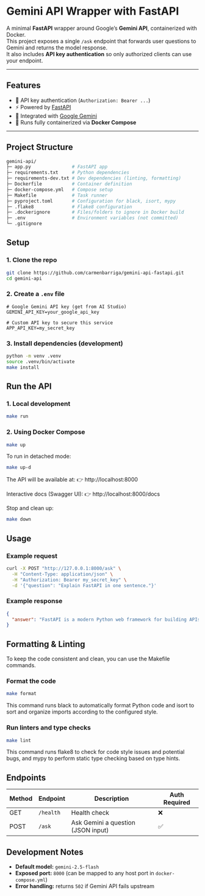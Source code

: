 # Gemini API Wrapper with FastAPI

A minimal **FastAPI** wrapper around Google’s **Gemini API**, containerized with Docker.  
This project exposes a single `/ask` endpoint that forwards user questions to Gemini and returns the model response.  
It also includes **API key authentication** so only authorized clients can use your endpoint.

---

## Features

- 🔑 API key authentication (`Authorization: Bearer ...`)
- ⚡ Powered by [FastAPI](https://fastapi.tiangolo.com/)
- 🤖 Integrated with [Google Gemini](https://aistudio.google.com/)
- 🐳 Runs fully containerized via **Docker Compose**

---

## Project Structure

```bash
gemini-api/
├─ app.py               # FastAPI app
├─ requirements.txt     # Python dependencies
├─ requirements-dev.txt # Dev dependencies (linting, formatting)
├─ Dockerfile           # Container definition
├─ docker-compose.yml   # Compose setup
├─ Makefile             # Task runner
├─ pyproject.toml       # Configuration for black, isort, mypy
├─ .flake8              # Flake8 configuration
├─ .dockerignore        # Files/folders to ignore in Docker build
├─ .env                 # Environment variables (not committed)
└─ .gitignore
```

## Setup

### 1. Clone the repo

```bash
git clone https://github.com/carmenbarriga/gemini-api-fastapi.git
cd gemini-api
```

### 2. Create a `.env` file

```env
# Google Gemini API key (get from AI Studio)
GEMINI_API_KEY=your_google_api_key

# Custom API key to secure this service
APP_API_KEY=my_secret_key
```

### 3. Install dependencies (development)

```bash
python -m venv .venv
source .venv/bin/activate
make install
```

## Run the API

### 1. Local development

```bash
make run
```

### 2. Using Docker Compose

```bash
make up
```

To run in detached mode:

```bash
make up-d
```

The API will be available at:
👉 http://localhost:8000

Interactive docs (Swagger UI):
👉 http://localhost:8000/docs

Stop and clean up:

```bash
make down
```

## Usage

### Example request

```bash
curl -X POST "http://127.0.0.1:8000/ask" \
  -H "Content-Type: application/json" \
  -H "Authorization: Bearer my_secret_key" \
  -d '{"question": "Explain FastAPI in one sentence."}'
```

### Example response

```json
{
  "answer": "FastAPI is a modern Python web framework for building APIs quickly and efficiently."
}
```

## Formatting & Linting

To keep the code consistent and clean, you can use the Makefile commands.

### Format the code

```bash
make format
```

This command runs black to automatically format Python code and isort to sort and organize imports according to the configured style.

### Run linters and type checks

```bash
make lint
```

This command runs flake8 to check for code style issues and potential bugs, and mypy to perform static type checking based on type hints.

## Endpoints

| Method | Endpoint  | Description                        | Auth Required |
| ------ | --------- | ---------------------------------- | ------------- |
| GET    | `/health` | Health check                       | ❌            |
| POST   | `/ask`    | Ask Gemini a question (JSON input) | ✅            |

## Development Notes

- **Default model:** `gemini-2.5-flash`
- **Exposed port:** `8000` (can be mapped to any host port in `docker-compose.yml`)
- **Error handling:** returns `502` if Gemini API fails upstream
